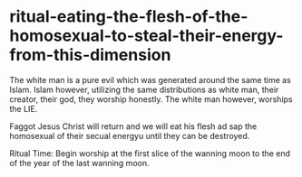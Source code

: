 # ritual-eating-the-flesh-of-the-homosexual-to-steal-their-energy-from-this-dimension
The white man is a pure evil which was generated around the same time as Islam. Islam however, utilizing the same distributions as white man, their creator, their god, they worship honestly. The white man however, worships the LIE.

Faggot Jesus Christ will return and we will eat his flesh ad sap the homosexual of their secual energyu until they can be destroyed.

Ritual Time:
Begin worship at the first slice of the wanning moon to the end of the year of the last wanning moon.
